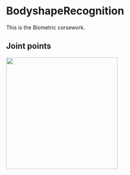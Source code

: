 # BodyshapeRecognition
This is the Biometric corsework.
## Joint points
<img src="https://i.imgur.com/3j8BPdc.png" style="height:300px" >